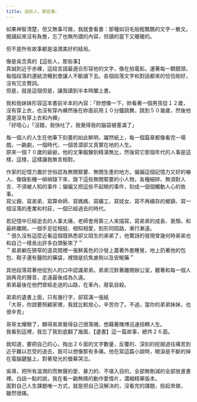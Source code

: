 ```yaml
---
title: 這些人，那些事。
---
```


如果神智清楚，但又無事可做，我就會看書：那種如羽毛般輕飄飄的文字－散文。閱讀起來沒有負擔，忘了也無所謂的內容，但讀的當下又暖暖的。

但不是所有故事都是溫潤美好的結局。

像是吳念真的【這些人，那些事】  
真誠到近乎赤裸，這段言語最適合形容他的文字，像在拍電影。運著每一顆鏡頭，每個段落的連結流暢到會讓人不斷讀下去。各個段落文字和對話都來的恰恰剛好，沒有冗言贅詞。  
但是，就是這個但是，讓我讀到半本時闔上書。

我和我妹妹形容這本書前半本的內容：「妳想像一下，妳看著一個男孩從１２歲，沒有穿上衣，也沒有穿內褲然後在妳面前用１０分鐘跳舞，跳到５０幾歲，然後他還是沒有穿上衣和內褲」  
「好噁心」「沒錯，我快吐了，我覺得我的腦袋被塞滿了」

每一個人的人生在他筆下刻畫的如此鮮明，躍然紙上，每一個篇章都像看完一場戲，一齣劇，一個時代，一個苦澀卻又真實在地的人生。  
原來一個７０歲的爺爺，他的文筆鍛鍊到精湛無比，然後寫它那個年代的人事是這樣，這樣，這樣讓我無言相對。

作家的記憶力置於世俗認為無關緊要、無關生產的地方。偏偏這個記憶力又好的嚇人、像錄影機一幀幀錄下來，錄下這些無關緊要的小人物，各種細碎、無須對人言、不須被人知的事件；偏偏又把這些不起眼的事件，刻成一個個觸動人心的故事。  
寫父親、寫弟弟、寫算命師、寫媽媽、寫礦工、寫妓女、寫不再續存的鄉鎮、寫一個沒落的產業和村莊，一個已經過去的時代。

若記憶中已經逝去的人事太痛，老師會用第三人來描寫，寫弟弟的成長、衰頹，和最終離開。一個手足從相挺、相知相愛，到形同陌路，漸行漸遠。  
＂很久沒有這麼近看這個既熟悉卻又陌生的弟弟了，他驚訝的發現曾幾何時弟弟也和自己一樣長出許多白頭髮來了＂  
＂弟弟躺在狹窄的道具間裡一張鮮黃色的沙發上蓋著外套睡覺，地上扔著他的包包、鞋子還有醫院的藥袋，裡頭是抗焦慮劑以及安眠藥＂

其他段落寫著他從別人的口中認識弟弟。弟弟沉默著離開辦公室，聽著和每一個人說再見的聲音，走遠最後成為久遠。  
弟弟最後在他們曾經走過的山路，在車內，廢氣自殺。

弟弟的遺書上面，只有幾行字，卻寫滿一張紙  
「大哥，你說要照顧家裡，我就比較放心，辛苦你了。不過，當你的弟弟妹妹，也很辛苦」

哥哥太耀眼了，顯得弟弟覺得自己很落魄，想藉著賭博迅速扭轉人生。  
我看到這裡，我忘了我到底翻了幾面，【遺書】這一篇故事，總共２６面。

我知道，要把自己的心，掏出２６面的文字數量，反覆的、深刻的挖掘過往痛苦到近乎難以忍受的過去，我可以想像那有多痛。他在寫這篇小說時，眼淚是不斷的掉在電腦鍵盤上，對著發光的螢幕哭泣。

吳導，把所有溫潤的而無聲的愛、暴力的、不堪入目的，全部無刪減的全部放進書裡。白話一點的說，我在看一齣無碼的動作愛情片，濃縮精華版本。  
面對自己人生課題唯一方式，就是把自己沒解決的，沒看完的課題，撿起來做，  
雖然很痛。
